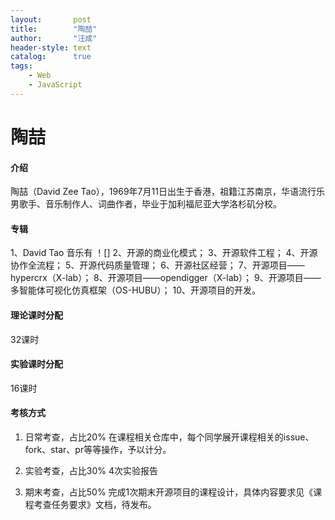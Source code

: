```yaml
---
layout:       post
title:        "陶喆"
author:       "汪成"
header-style: text
catalog:      true
tags:
    - Web
    - JavaScript
---
```


# 陶喆
#### 介绍
陶喆（David Zee Tao），1969年7月11日出生于香港，祖籍江苏南京，华语流行乐男歌手、音乐制作人、词曲作者，毕业于加利福尼亚大学洛杉矶分校。

#### 专辑
1、David Tao
   音乐有
   ！[]
2、开源的商业化模式；
3、开源软件工程；
4、开源协作全流程；
5、开源代码质量管理；
6、开源社区经营；
7、开源项目——hypercrx（X-lab）；
8、开源项目——opendigger（X-lab）；
9、开源项目——多智能体可视化仿真框架（OS-HUBU）；
10、开源项目的开发。

#### 理论课时分配
32课时

#### 实验课时分配
16课时

#### 考核方式
1. 日常考查，占比20%
   在课程相关仓库中，每个同学展开课程相关的issue、fork、star、pr等等操作，予以计分。

2. 实验考查，占比30%
   4次实验报告

3. 期末考查，占比50%
完成1次期末开源项目的课程设计，具体内容要求见《课程考查任务要求》文档，待发布。
